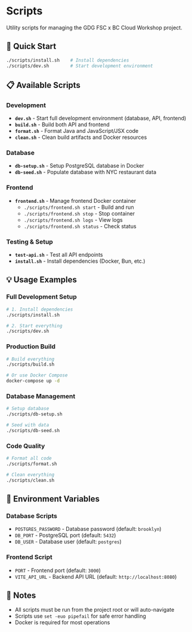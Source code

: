 # Scripts

Utility scripts for managing the GDG FSC x BC Cloud Workshop project.

## 🚀 Quick Start

```bash
./scripts/install.sh    # Install dependencies
./scripts/dev.sh        # Start development environment
```

## 📋 Available Scripts

### Development
- **`dev.sh`** - Start full development environment (database, API, frontend)
- **`build.sh`** - Build both API and frontend
- **`format.sh`** - Format Java and JavaScript/JSX code
- **`clean.sh`** - Clean build artifacts and Docker resources

### Database
- **`db-setup.sh`** - Setup PostgreSQL database in Docker
- **`db-seed.sh`** - Populate database with NYC restaurant data

### Frontend
- **`frontend.sh`** - Manage frontend Docker container
  - `./scripts/frontend.sh start` - Build and run
  - `./scripts/frontend.sh stop` - Stop container
  - `./scripts/frontend.sh logs` - View logs
  - `./scripts/frontend.sh status` - Check status

### Testing & Setup
- **`test-api.sh`** - Test all API endpoints
- **`install.sh`** - Install dependencies (Docker, Bun, etc.)

## 💡 Usage Examples

### Full Development Setup
```bash
# 1. Install dependencies
./scripts/install.sh

# 2. Start everything
./scripts/dev.sh
```

### Production Build
```bash
# Build everything
./scripts/build.sh

# Or use Docker Compose
docker-compose up -d
```

### Database Management
```bash
# Setup database
./scripts/db-setup.sh

# Seed with data
./scripts/db-seed.sh
```

### Code Quality
```bash
# Format all code
./scripts/format.sh

# Clean everything
./scripts/clean.sh
```

## 🔧 Environment Variables

### Database Scripts
- `POSTGRES_PASSWORD` - Database password (default: `brooklyn`)
- `DB_PORT` - PostgreSQL port (default: `5432`)
- `DB_USER` - Database user (default: `postgres`)

### Frontend Script
- `PORT` - Frontend port (default: `3000`)
- `VITE_API_URL` - Backend API URL (default: `http://localhost:8080`)

## 📝 Notes

- All scripts must be run from the project root or will auto-navigate
- Scripts use `set -euo pipefail` for safe error handling
- Docker is required for most operations

